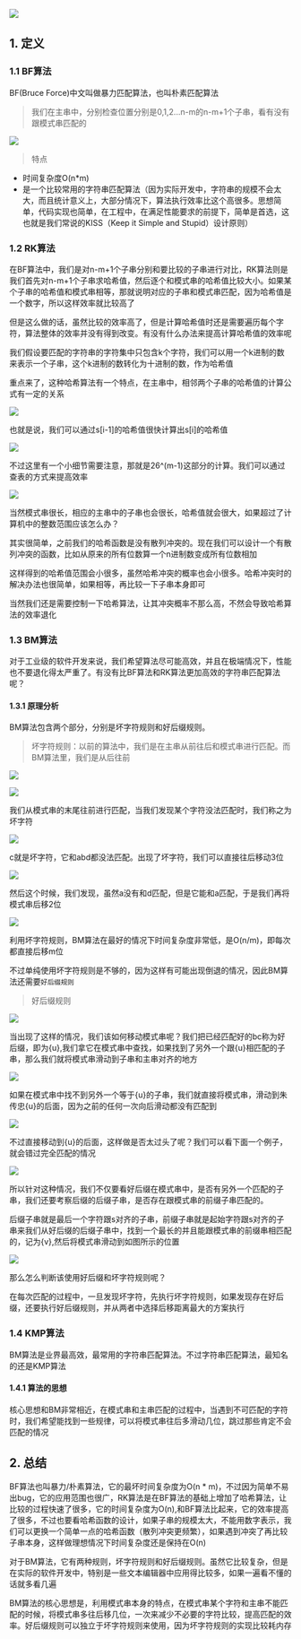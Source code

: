 ![](https://static001.geekbang.org/resource/image/b9/66/b997edcd68d6f7393275659f8653a766.jpg)

## 1. 定义

### 1.1 BF算法

BF(Bruce Force)中文叫做暴力匹配算法，也叫朴素匹配算法

> 我们在主串中，分别检查位置分别是0,1,2...n-m的n-m+1个子串，看有没有跟模式串匹配的

![](https://static001.geekbang.org/resource/image/f3/a2/f36fed972a5bdc75331d59c36eb15aa2.jpg)

> 特点

* 时间复杂度O(n*m)
* 是一个比较常用的字符串匹配算法（因为实际开发中，字符串的规模不会太大，而且统计意义上，大部分情况下，算法执行效率比这个高很多。思想简单，代码实现也简单，在工程中，在满足性能要求的前提下，简单是首选，这也就是我们常说的KISS（Keep it Simple and Stupid）设计原则）

### 1.2 RK算法

在BF算法中，我们是对n-m+1个子串分别和要比较的子串进行对比，RK算法则是我们首先对n-m+1个子串求哈希值，然后逐个和模式串的哈希值比较大小。如果某个子串的哈希值和模式串相等，那就说明对应的子串和模式串匹配，因为哈希值是一个数字，所以这样效率就比较高了

但是这么做的话，虽然比较的效率高了，但是计算哈希值时还是需要遍历每个字符，算法整体的效率并没有得到改变。有没有什么办法来提高计算哈希值的效率呢

我们假设要匹配的字符串的字符集中只包含k个字符，我们可以用一个k进制的数来表示一个子串，这个k进制的数转化为十进制的数，作为哈希值

重点来了，这种哈希算法有一个特点，在主串中，相邻两个子串的哈希值的计算公式有一定的关系

![](https://static001.geekbang.org/resource/image/f9/f5/f99c16f2f899d19935567102c59661f5.jpg)

也就是说，我们可以通过s[i-1]的哈希值很快计算出s[i]的哈希值

![](https://static001.geekbang.org/resource/image/f2/ee/f298f1e5c93b205345b9cd6d9c53fbee.jpg)

不过这里有一个小细节需要注意，那就是26^(m-1)这部分的计算。我们可以通过查表的方式来提高效率

![](https://static001.geekbang.org/resource/image/22/2f/224b899c6e82ec54594e2683acc4552f.jpg)

当然模式串很长，相应的主串中的子串也会很长，哈希值就会很大，如果超过了计算机中的整数范围应该怎么办？

其实很简单，之前我们的哈希函数是没有散列冲突的。现在我们可以设计一个有散列冲突的函数，比如从原来的所有位数算一个n进制数变成所有位数相加

这样得到的哈希值范围会小很多，虽然哈希冲突的概率也会小很多。哈希冲突时的解决办法也很简单，如果相等，再比较一下子串本身即可

当然我们还是需要控制一下哈希算法，让其冲突概率不那么高，不然会导致哈希算法的效率退化

### 1.3 BM算法

对于工业级的软件开发来说，我们希望算法尽可能高效，并且在极端情况下，性能也不要退化得太严重了。有没有比BF算法和RK算法更加高效的字符串匹配算法呢？

#### 1.3.1  原理分析

BM算法包含两个部分，分别是坏字符规则和好后缀规则。

> 坏字符规则：以前的算法中，我们是在主串从前往后和模式串进行匹配。而BM算法里，我们是从后往前

![](https://static001.geekbang.org/resource/image/29/e1/29521f541dd45e13162013b3364fece1.jpg)

![](https://static001.geekbang.org/resource/image/54/9e/540809418354024206d9989cb6cdd89e.jpg)

我们从模式串的末尾往前进行匹配，当我们发现某个字符没法匹配时，我们称之为坏字符

![](https://static001.geekbang.org/resource/image/22/da/220daef736418df84367215647bca5da.jpg)

c就是坏字符，它和abd都没法匹配。出现了坏字符，我们可以直接往后移动3位

![](https://static001.geekbang.org/resource/image/4e/64/4e36c4d48d1b6c3b499fb021f03c7f64.jpg)

然后这个时候，我们发现，虽然a没有和d匹配，但是它能和a匹配，于是我们再将模式串后移2位

![](https://static001.geekbang.org/resource/image/a8/ca/a8d229aa217a67051fbb31b8aeb2edca.jpg)

利用坏字符规则，BM算法在最好的情况下时间复杂度非常低，是O(n/m)，即每次都直接后移m位

不过单纯使用坏字符规则是不够的，因为这样有可能出现倒退的情况，因此BM算法还需要`好后缀规则`

> 好后缀规则

![](https://static001.geekbang.org/resource/image/d7/8a/d78990dbcb794d1aa2cf4a3c646ae58a.jpg)

当出现了这样的情况，我们该如何移动模式串呢？我们把已经匹配好的bc称为好后缀，即为{u},我们拿它在模式串中查找，如果找到了另外一个跟{u}相匹配的子串，那么我们就将模式串滑动到子串和主串对齐的地方

![](https://static001.geekbang.org/resource/image/b9/63/b9785be3e91e34bbc23961f67c234b63.jpg)

如果在模式串中找不到另外一个等于{u}的子串，我们就直接将模式串，滑动到朱传忠{u}的后面，因为之前的任何一次向后滑动都没有匹配到

![](https://static001.geekbang.org/resource/image/de/cd/de97c461b9b9dbc42d35768db59908cd.jpg)

不过直接移动到{u}的后面，这样做是否太过头了呢？我们可以看下面一个例子，就会错过完全匹配的情况

![](https://static001.geekbang.org/resource/image/9b/70/9b3fa3d1cd9c0d0f914a9b1f518ad070.jpg)

所以针对这种情况，我们不仅要看好后缀在模式串中，是否有另外一个匹配的子串，我们还要考察后缀的后缀子串，是否存在跟模式串的前缀子串匹配的。

后缀子串就是最后一个字符跟s对齐的子串，前缀子串就是起始字符跟s对齐的子串来我们从好后缀的后缀子串中，找到一个最长的并且能跟模式串的前缀串相匹配的，记为{v},然后将模式串滑动到如图所示的位置

![](https://static001.geekbang.org/resource/image/6c/f9/6caa0f61387fd2b3109fe03d803192f9.jpg)

那么怎么判断该使用好后缀和坏字符规则呢？

在每次匹配的过程中，一旦发现坏字符，先执行坏字符规则，如果发现存在好后缀，还要执行好后缀规则，并从两者中选择后移距离最大的方案执行

### 1.4 KMP算法

BM算法是业界最高效，最常用的字符串匹配算法。不过字符串匹配算法，最知名的还是KMP算法

#### 1.4.1 算法的思想

核心思想和BM非常相近，在模式串和主串匹配的过程中，当遇到不可匹配的字符时，我们希望能找到一些规律，可以将模式串往后多滑动几位，跳过那些肯定不会匹配的情况

## 2. 总结

BF算法也叫暴力/朴素算法，它的最坏时间复杂度为O(n * m)，不过因为简单不易出bug，它的应用范围也很广，RK算法是在BF算法的基础上增加了哈希算法，让比较的过程快速了很多，它的时间复杂度为O(n),和BF算法比起来，它的效率提高了很多，不过也要看哈希函数的设计，如果子串的规模太大，不能用数字表示，我们可以更换一个简单一点的哈希函数（散列冲突更频繁），如果遇到冲突了再比较子串本身，这样做理想情况下时间复杂度还是保持在O(n)

对于BM算法，它有两种规则，坏字符规则和好后缀规则。虽然它比较复杂，但是在实际的软件开发中，特别是一些文本编辑器中应用得比较多，如果一遍看不懂的话就多看几遍

BM算法的核心思想是，利用模式串本身的特点，在模式串某个字符和主串不能匹配的时候，将模式串多往后移几位，一次来减少不必要的字符比较，提高匹配的效率。好后缀规则可以独立于坏字符规则来使用，因为坏字符规则的实现比较耗内存
